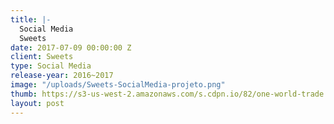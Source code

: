 ```yaml
---
title: |-
  Social Media
  Sweets
date: 2017-07-09 00:00:00 Z
client: Sweets
type: Social Media
release-year: 2016~2017
image: "/uploads/Sweets-SocialMedia-projeto.png"
thumb: https://s3-us-west-2.amazonaws.com/s.cdpn.io/82/one-world-trade.jpg
layout: post
---
```



